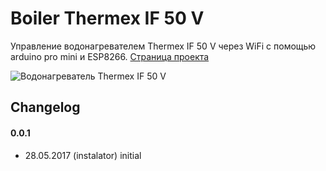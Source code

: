 # Boiler Thermex IF 50 V
Управление водонагревателем Thermex IF 50 V через WiFi с помощью arduino pro mini и ESP8266.
[Страница проекта](http://blog.instalator.ru/archives/681)

![Водонагреватель Thermex IF 50 V](http://blog.instalator.ru/wp-content/uploads/2017/05/thermex_new1-672x372.jpg)

## Changelog

#### 0.0.1
* 28.05.2017 (instalator) initial
